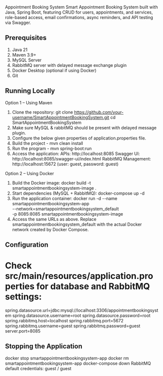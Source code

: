 Appointment Booking System
Smart Appointment Booking System built with Java, Spring Boot, featuring CRUD for users, appointments, and services, role-based access, email confirmations, async reminders, and API testing via Swagger.

## Prerequisites
1. Java 21
2. Maven 3.9+
3. MySQL Server
4. RabbitMQ server with delayed message exchange plugin
5. Docker Desktop (optional if using Docker)
6. Git

## Running Locally
Option 1 – Using Maven
1. Clone the repository:
   git clone https://github.com/your-username/SmartAppointmentBookingSystem.git
   cd SmartAppointmentBookingSystem
2. Make sure MySQL & rabbitMQ should be present with delayed message plugin.
3. Configure the below given properties of application.properties file.
4. Build the project - mvn clean install
5. Run the program - mvn spring-boot:run
6. Access the application:
    APIs: http://localhost:8085
    Swagger UI: http://localhost:8085/swagger-ui/index.html
    RabbitMQ Management: http://localhost:15672 (user: guest, password: guest)

Option 2 – Using Docker 
1. Build the Docker image:
   docker build -t smartappointmentbookingsystem-image .
3. Start dependencies (MySQL + RabbitMQ):
   docker-compose up -d
5. Run the application container:
   docker run -d --name smartappointmentbookingsystem-app \
   --network=smartappointmentbookingsystem_default \
   -p 8085:8085 smartappointmentbookingsystem-image
7. Access the same URLs as above. Replace smartappointmentbookingsystem_default with the actual Docker network created by Docker Compose.

## Configuration
# Check src/main/resources/application.properties for database and RabbitMQ settings:
spring.datasource.url=jdbc:mysql://localhost:3306/appointmentbookingsystem
spring.datasource.username=root
spring.datasource.password=root
spring.rabbitmq.host=localhost
spring.rabbitmq.port=5672
spring.rabbitmq.username=guest
spring.rabbitmq.password=guest
server.port=8085
## Stopping the Application
docker stop smartappointmentbookingsystem-app
docker rm smartappointmentbookingsystem-app
docker-compose down
RabbitMQ default credentials: guest / guest
